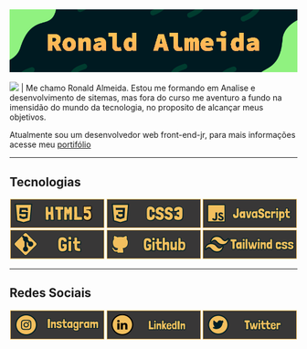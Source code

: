 <img src="./img/bannerReadme.png">

<img src="https://emojipedia-us.s3.amazonaws.com/source/skype/289/man_1f468.png" width="30"> | Me chamo Ronald Almeida. Estou me formando em Analise e desenvolvimento de sitemas, mas fora do curso me aventuro a fundo na imensidão do mundo da tecnologia, no proposito de alcançar meus objetivos.

Atualmente sou um desenvolvedor web front-end-jr, para mais informações acesse meu <a href="https://ronaldjga-portifolio.000webhostapp.com/">portifólio</a>

<hr height="15" color="#F2BF5E"></hr>

## Tecnologias
<p align="center">
    <img src="./img/htmlBanner.png"> <img src="./img/cssBanner.png"> <img src="./img/javascriptBanner.png"> <img src="./img/gitBanner.png"> <img src="./img/githubBanner.png"> <img src="./img/twBanner.png">
</p>

<hr height="15" color="#F2BF5E"></hr>

## Redes Sociais
<p align="center">
    <a href="https://www.instagram.com/Ronald_jga/"><img width="165" src="./img/instagramBanner.png"></a> <a href="https://www.linkedin.com/in/ronald-almeida-749198220/"><img width="165" src="./img/linkedinBanner.png"></a> <a href="https://twitter.com/_Ronaldjga"><img width="165" src="./img/twitterBanner.png"></a>
</p>
